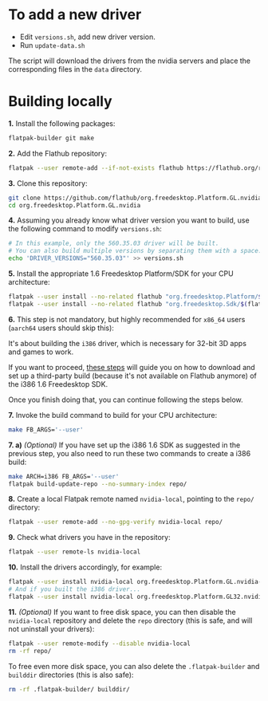 # To add a new driver

- Edit `versions.sh`, add new driver version.
- Run `update-data.sh`

The script will download the drivers from the nvidia servers and place the
 corresponding files in the `data` directory.

# Building locally

**1\.** Install the following packages:

```bash
flatpak-builder git make
```

**2\.** Add the Flathub repository:

```bash
flatpak --user remote-add --if-not-exists flathub https://flathub.org/repo/flathub.flatpakrepo
```

**3\.** Clone this repository:

```bash
git clone https://github.com/flathub/org.freedesktop.Platform.GL.nvidia.git
cd org.freedesktop.Platform.GL.nvidia
```

**4\.** Assuming you already know what driver version you want to build, use the following command to modify `versions.sh`:

```bash
# In this example, only the 560.35.03 driver will be built.
# You can also build multiple versions by separating them with a space.
echo 'DRIVER_VERSIONS="560.35.03"' >> versions.sh
```

**5\.** Install the appropriate 1.6 Freedesktop Platform/SDK for your CPU architecture:

```bash
flatpak --user install --no-related flathub "org.freedesktop.Platform/$(flatpak --default-arch)/1.6"
flatpak --user install --no-related flathub "org.freedesktop.Sdk/$(flatpak --default-arch)/1.6"
```

**6\.** This step is not mandatory, but highly recommended for `x86_64` users (`aarch64` users should skip this):

It's about building the `i386` driver, which is necessary for 32-bit 3D apps and games to work.

If you want to proceed, [these steps](https://github.com/guihkx/freedesktop-sdk-1.6-i386/releases/latest) will guide you on how to download and set up a third-party build (because it's not available on Flathub anymore) of the i386 1.6 Freedesktop SDK.

Once you finish doing that, you can continue following the steps below.

**7\.** Invoke the build command to build for your CPU architecture:

```bash
make FB_ARGS='--user'
```

**7. a)** *(Optional)* If you have set up the i386 1.6 SDK as suggested in the previous step, you also need to run these two commands to create a i386 build:

```bash
make ARCH=i386 FB_ARGS='--user'
flatpak build-update-repo --no-summary-index repo/
```

**8\.** Create a local Flatpak remote named `nvidia-local`, pointing to the `repo/` directory:

```bash
flatpak --user remote-add --no-gpg-verify nvidia-local repo/
```

**9\.** Check what drivers you have in the repository:

```bash
flatpak --user remote-ls nvidia-local
```

**10\.** Install the drivers accordingly, for example:

```bash
flatpak --user install nvidia-local org.freedesktop.Platform.GL.nvidia-560-35-03
# And if you built the i386 driver...
flatpak --user install nvidia-local org.freedesktop.Platform.GL32.nvidia-560-35-03
```

**11\.** *(Optional)* If you want to free disk space, you can then disable the `nvidia-local` repository and delete the `repo` directory (this is safe, and will not uninstall your drivers):

```bash
flatpak --user remote-modify --disable nvidia-local
rm -rf repo/
```

To free even more disk space, you can also delete the `.flatpak-builder` and `builddir` directories (this is also safe):

```bash
rm -rf .flatpak-builder/ builddir/
```
